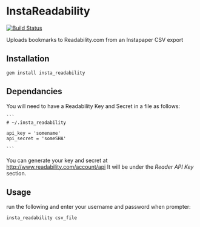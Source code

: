 InstaReadability
=================

[![Build Status](https://travis-ci.org/wmernagh/insta_readability.png)](https://travis-ci.org/wmernagh/insta_readability)

Uploads bookmarks to Readability.com from an Instapaper CSV export

Installation
---

`gem install insta_readability`


Dependancies
---
You will need to have a Readability Key and Secret in a file as follows:

    ```
    # ~/.insta_readability

    api_key = 'somename'
    api_secret = 'someSHA'

    ```

You can generate your key and secret at http://www.readability.com/account/api
It will be under the _Reader API Key_ section.

Usage
---

run the following and enter your username and password when prompter:

```
insta_readability csv_file
```
